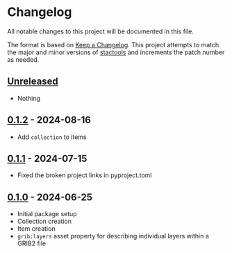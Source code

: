 # Changelog

All notable changes to this project will be documented in this file.

The format is based on [Keep a Changelog](https://keepachangelog.com/en/1.0.0/).
This project attempts to match the major and minor versions of
[stactools](https://github.com/stac-utils/stactools) and increments the patch
number as needed.

## [Unreleased]

- Nothing

## [0.1.2] - 2024-08-16

- Add `collection` to items

## [0.1.1] - 2024-07-15

- Fixed the broken project links in pyproject.toml

## [0.1.0] - 2024-06-25

- Initial package setup
- Collection creation
- Item creation
- `grib:layers` asset property for describing individual layers within a GRIB2 file

[0.1.2]: <https://github.com/developmentseed/noaa-hrrr/releases/tag/0.1.2>
[0.1.1]: <https://github.com/developmentseed/noaa-hrrr/releases/tag/0.1.1>
[0.1.0]: <https://github.com/developmentseed/noaa-hrrr/releases/tag/0.1.0>
[Unreleased]: <https://github.com/stactools-packages/noaa-hrrr/tree/main/>
